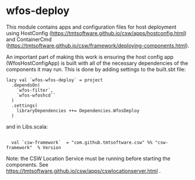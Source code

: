 # wfos-deploy

This module contains apps and configuration files for host deployment using 
HostConfig (https://tmtsoftware.github.io/csw/apps/hostconfig.html) and 
ContainerCmd (https://tmtsoftware.github.io/csw/framework/deploying-components.html).

An important part of making this work is ensuring the host config app (WfosHostConfigApp) is built
with all of the necessary dependencies of the components it may run.  This is done by adding settings to the
built.sbt file:

```
lazy val `wfos-wfos-deploy` = project
  .dependsOn(
    `wfos-filter`,
    `wfos-wfoshcd``
  )
  .settings(
    libraryDependencies ++= Dependencies.WfosDeploy
  )
```

and in Libs.scala:

```

  val `csw-framework`  = "com.github.tmtsoftware.csw" %% "csw-framework"  % Version

```

Note: the CSW Location Service must be running before starting the components.
See https://tmtsoftware.github.io/csw/apps/cswlocationserver.html .